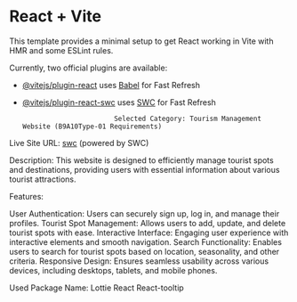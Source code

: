 # React + Vite

This template provides a minimal setup to get React working in Vite with HMR and some ESLint rules.

Currently, two official plugins are available:

- [@vitejs/plugin-react](https://github.com/vitejs/vite-plugin-react/blob/main/packages/plugin-react/README.md) uses [Babel](https://babeljs.io/) for Fast Refresh
- [@vitejs/plugin-react-swc](https://github.com/vitejs/vite-plugin-react-swc) uses [SWC](https://swc.rs/) for Fast Refresh


                  


                             Selected Category: Tourism Management Website (B9A10Type-01 Requirements)

Live Site URL: [swc](https://tourism-management-website.web.app/) (powered by SWC)

Description:
This website is designed to efficiently manage tourist spots and destinations, providing users with essential information about various tourist attractions.

Features:

User Authentication: Users can securely sign up, log in, and manage their profiles.
Tourist Spot Management: Allows users to add, update, and delete tourist spots with ease.
Interactive Interface: Engaging user experience with interactive elements and smooth navigation.
Search Functionality: Enables users to search for tourist spots based on location, seasonality, and other criteria.
Responsive Design: Ensures seamless usability across various devices, including desktops, tablets, and mobile phones.


Used Package Name:
Lottie React
React-tooltip